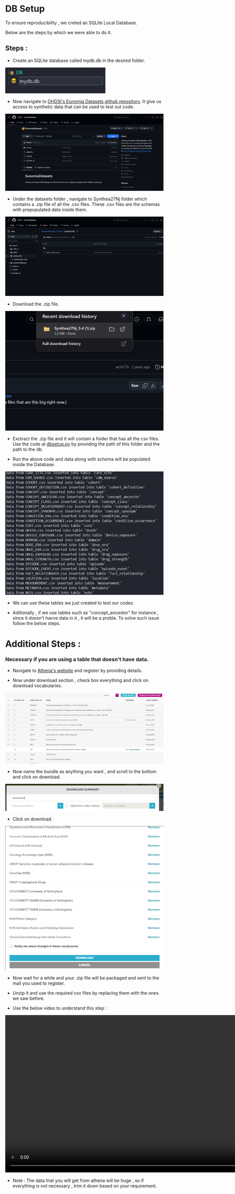 # DB Setup

To ensure reproducibility , we creted an SQLite Local Database.

Below are the steps by which we were able to do it.

## Steps :

* Create an SQLite database called mydb.db in the desired folder.

<img src= "DB\DB_related_images\db_creation_step_1.png">

* Now navigate to [OHDSI's Eunomia Datasets github repository](https://github.com/ohdsi/EunomiaDatasets). It give us access to synthetic data that can be used to test out code.

<img src= "DB\DB_related_images\db_creation_step_2.png">

* Under the datasets folder , navigate to Synthea27Nj folder which contains a .zip file of all the .csv files. These .csv files are the schemas with prepopulated data inside them.

<img src="DB\DB_related_images\db_creation_step_3.png">

* Download the .zip file. 

<img src="DB\DB_related_images\db_creation_step_4.png">

* Exctract the .zip file and it will contain a folder that has all the csv files. Use the code at [dbsetup.py](DB\dbsetup.py) by providing the path of this folder and the path to the db.

* Run the above code and data along with schema will be populated inside the Database.

<img src= "DB\DB_related_images\db_creation_step_5.png">

* We can use these tables we just created to test our codes. 

* Aditionally , if we use tables such as "concept_ancestor" for instance , since it doesn't havve data in it , it will be a proble. To solve such issue follow the below steps.


# Additional Steps : 
### Necessary if you are using a table that doesn't have data.

* Navigate to [Athena's website](https://athena.ohdsi.org/search-terms/start) and register by providing details.

* Now under download section , check box everything and click on download vocabularies.

<img src= "DB\DB_related_images\db_creation_step_6.png">

* Now name the bundle as anything you want , and scroll to the bottom and click on download.

<img src= "DB\DB_related_images\db_creation_step_7.png">

* Click on download.

<img src= "DB\DB_related_images\db_creation_step_8.png">

* Now wait for a while and your .zip file will be packaged and sent to the mail you used to register. 

* Unzip it and use the required csv files by replacing them with the ones we saw before.

* Use the below video to understand this step :

<video src="DB/DB_setup_video/DB_setup.mp4" controls width="1000"></video>


* Note : The data that you will get from athena will be huge , so if everything is not necessary , trim it down based on your requirement.


